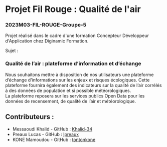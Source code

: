 # Projet Fil Rouge : Qualité de l'air

### 2023M03-FIL-ROUGE-Groupe-5

Projet réalisé dans le cadre d'une formation Concepteur Développeur d'Application chez Diginamic Formation.

Sujet :

### Qualité de l’air : plateforme d’information et d’échange

Nous souhaitons mettre à disposition de nos utilisateurs une plateforme d’échange d’informations sur les enjeux et
risques écologiques. Cette plateforme fournira également des indicateurs sur la qualité de l’air corrélés à des données
de population et si possible météorologiques.  
La plateforme reposera sur les services publics Open Data pour les données de recensement, de qualité de l’air et météorologique.

## Contributeurs :

- Messaoudi Khalid - GitHub : [Khalid-34](https://github.com/Khalid-34)
- Preaux Lucas - GitHub : [lpreaux](https://github.com/lpreaux)
- KONE Mamoudou - GitHub : [tontonkone](https://github.com/tontonkone)
